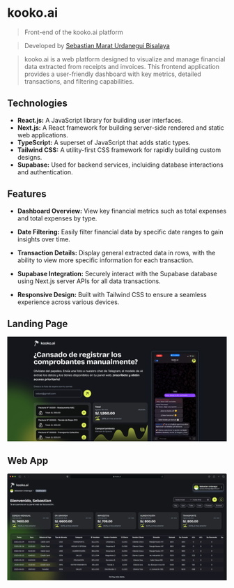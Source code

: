 # kooko.ai

> Front-end of the kooko.ai platform

> Developed by [Sebastian Marat Urdanegui Bisalaya](https://sebastianurdanegui.vercel.app/)

> kooko.ai is a web platform designed to visualize and manage financial data extracted from receipts and invoices. This frontend application provides a user-friendly dashboard with key metrics, detailed transactions, and filtering capabilities.

## Technologies

- **React.js:** A JavaScript library for building user interfaces.
- **Next.js:** A React framework for building server-side rendered and static web applications.
- **TypeScript:** A superset of JavaScript that adds static types.
- **Tailwind CSS:** A utility-first CSS framework for rapidly building custom designs.
- **Supabase:** Used for backend services, incluiding database interactions and authentication.

## Features

- **Dashboard Overview:** View key financial metrics such as total expenses and total expenses by type.

- **Date Filtering:** Easily filter financial data by specific date ranges to gain insights over time.

- **Transaction Details:** Display general extracted data in rows, with the ability to view more specific information for each transaction.

- **Supabase Integration:** Securely interact with the Supabase database using Next.js server APIs for all data transactions.

- **Responsive Design:** Built with Tailwind CSS to ensure a seamless experience across various devices.

## Landing Page

![Landing Page](./public/kooko.ai-landing.png)

## Web App

![Platform](./public/kooko.ai-platform.webp)
